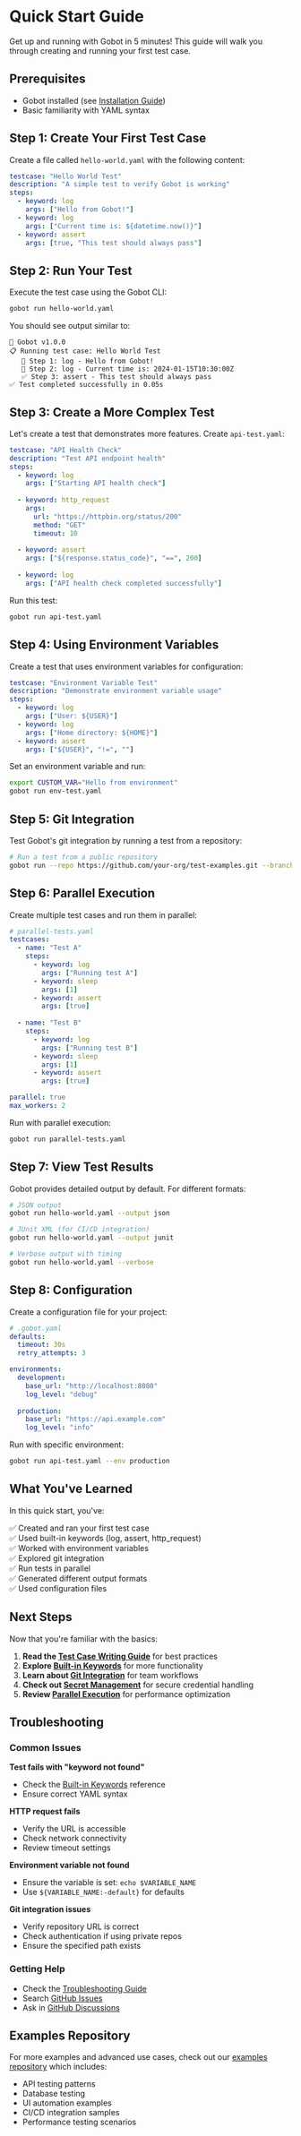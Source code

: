 # Quick Start Guide

Get up and running with Gobot in 5 minutes! This guide will walk you through creating and running your first test case.

## Prerequisites

- Gobot installed (see [Installation Guide](installation.md))
- Basic familiarity with YAML syntax

## Step 1: Create Your First Test Case

Create a file called `hello-world.yaml` with the following content:

```yaml
testcase: "Hello World Test"
description: "A simple test to verify Gobot is working"
steps:
  - keyword: log
    args: ["Hello from Gobot!"]
  - keyword: log
    args: ["Current time is: ${datetime.now()}"]
  - keyword: assert
    args: [true, "This test should always pass"]
```

## Step 2: Run Your Test

Execute the test case using the Gobot CLI:

```bash
gobot run hello-world.yaml
```

You should see output similar to:

```
🚀 Gobot v1.0.0
📋 Running test case: Hello World Test
   📝 Step 1: log - Hello from Gobot!
   📝 Step 2: log - Current time is: 2024-01-15T10:30:00Z
   ✅ Step 3: assert - This test should always pass
✅ Test completed successfully in 0.05s
```

## Step 3: Create a More Complex Test

Let's create a test that demonstrates more features. Create `api-test.yaml`:

```yaml
testcase: "API Health Check"
description: "Test API endpoint health"
steps:
  - keyword: log
    args: ["Starting API health check"]
  
  - keyword: http_request
    args:
      url: "https://httpbin.org/status/200"
      method: "GET"
      timeout: 10
  
  - keyword: assert
    args: ["${response.status_code}", "==", 200]
  
  - keyword: log
    args: ["API health check completed successfully"]
```

Run this test:

```bash
gobot run api-test.yaml
```

## Step 4: Using Environment Variables

Create a test that uses environment variables for configuration:

```yaml
testcase: "Environment Variable Test"
description: "Demonstrate environment variable usage"
steps:
  - keyword: log
    args: ["User: ${USER}"]
  - keyword: log
    args: ["Home directory: ${HOME}"]
  - keyword: assert
    args: ["${USER}", "!=", ""]
```

Set an environment variable and run:

```bash
export CUSTOM_VAR="Hello from environment"
gobot run env-test.yaml
```

## Step 5: Git Integration

Test Gobot's git integration by running a test from a repository:

```bash
# Run a test from a public repository
gobot run --repo https://github.com/your-org/test-examples.git --branch main --path examples/basic
```

## Step 6: Parallel Execution

Create multiple test cases and run them in parallel:

```yaml
# parallel-tests.yaml
testcases:
  - name: "Test A"
    steps:
      - keyword: log
        args: ["Running test A"]
      - keyword: sleep
        args: [1]
      - keyword: assert
        args: [true]
  
  - name: "Test B"
    steps:
      - keyword: log
        args: ["Running test B"]
      - keyword: sleep
        args: [1]
      - keyword: assert
        args: [true]

parallel: true
max_workers: 2
```

Run with parallel execution:

```bash
gobot run parallel-tests.yaml
```

## Step 7: View Test Results

Gobot provides detailed output by default. For different formats:

```bash
# JSON output
gobot run hello-world.yaml --output json

# JUnit XML (for CI/CD integration)
gobot run hello-world.yaml --output junit

# Verbose output with timing
gobot run hello-world.yaml --verbose
```

## Step 8: Configuration

Create a configuration file for your project:

```yaml
# .gobot.yaml
defaults:
  timeout: 30s
  retry_attempts: 3

environments:
  development:
    base_url: "http://localhost:8080"
    log_level: "debug"
  
  production:
    base_url: "https://api.example.com"
    log_level: "info"
```

Run with specific environment:

```bash
gobot run api-test.yaml --env production
```

## What You've Learned

In this quick start, you've:

✅ Created and ran your first test case  
✅ Used built-in keywords (log, assert, http_request)  
✅ Worked with environment variables  
✅ Explored git integration  
✅ Run tests in parallel  
✅ Generated different output formats  
✅ Used configuration files  

## Next Steps

Now that you're familiar with the basics:

1. **Read the [Test Case Writing Guide](test-cases.md)** for best practices
2. **Explore [Built-in Keywords](keywords.md)** for more functionality
3. **Learn about [Git Integration](git-integration.md)** for team workflows
4. **Check out [Secret Management](secrets.md)** for secure credential handling
5. **Review [Parallel Execution](parallel.md)** for performance optimization

## Troubleshooting

### Common Issues

**Test fails with "keyword not found"**
- Check the [Built-in Keywords](keywords.md) reference
- Ensure correct YAML syntax

**HTTP request fails**
- Verify the URL is accessible
- Check network connectivity
- Review timeout settings

**Environment variable not found**
- Ensure the variable is set: `echo $VARIABLE_NAME`
- Use `${VARIABLE_NAME:-default}` for defaults

**Git integration issues**
- Verify repository URL is correct
- Check authentication if using private repos
- Ensure the specified path exists

### Getting Help

- Check the [Troubleshooting Guide](troubleshooting.md)
- Search [GitHub Issues](https://github.com/your-org/gobot/issues)
- Ask in [GitHub Discussions](https://github.com/your-org/gobot/discussions)

## Examples Repository

For more examples and advanced use cases, check out our [examples repository](https://github.com/your-org/gobot-examples) which includes:

- API testing patterns
- Database testing
- UI automation examples
- CI/CD integration samples
- Performance testing scenarios 